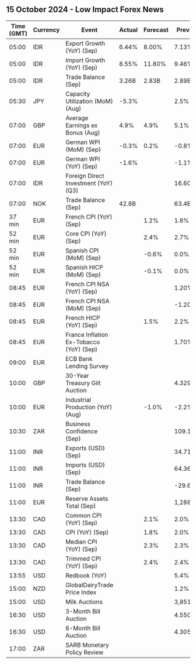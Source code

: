 ## 15 October 2024 - Low Impact Forex News

| Time (GMT) | Currency | Event | Actual | Forecast | Previous |
|------|----------|-------|--------|----------|----------|
| 05:00 | IDR | Export Growth (YoY) (Sep) | 6.44% | 8.00% | 7.13% |
| 05:00 | IDR | Import Growth (YoY) (Sep) | 8.55% | 11.80% | 9.46% |
| 05:00 | IDR | Trade Balance (Sep) | 3.26B | 2.83B | 2.89B |
| 05:30 | JPY | Capacity Utilization (MoM) (Aug) | -5.3% |  | 2.5% |
| 07:00 | GBP | Average Earnings ex Bonus (Aug) | 4.9% | 4.9% | 5.1% |
| 07:00 | EUR | German WPI (MoM) (Sep) | -0.3% | 0.2% | -0.8% |
| 07:00 | EUR | German WPI (YoY) (Sep) | -1.6% |  | -1.1% |
| 07:00 | IDR | Foreign Direct Investment (YoY) (Q3) |  |  | 16.60% |
| 07:00 | NOK | Trade Balance (Sep) | 42.8B |  | 63.4B |
| 37 min | EUR | French CPI (YoY) (Sep) |  | 1.2% | 1.8% |
| 52 min | EUR | Core CPI (YoY) (Sep) |  | 2.4% | 2.7% |
| 52 min | EUR | Spanish CPI (MoM) (Sep) |  | -0.6% | 0.0% |
| 52 min | EUR | Spanish HICP (MoM) (Sep) |  | -0.1% | 0.0% |
| 08:45 | EUR | French CPI NSA (YoY) (Sep) |  |  | 1.20% |
| 08:45 | EUR | French CPI NSA (MoM) (Sep) |  |  | -1.20% |
| 08:45 | EUR | French HICP (YoY) (Sep) |  | 1.5% | 2.2% |
| 08:45 | EUR | France Inflation Ex-Tobacco (YoY) (Sep) |  |  | 1.70% |
| 09:00 | EUR | ECB Bank Lending Survey |  |  |  |
| 10:00 | GBP | 30-Year Treasury Gilt Auction |  |  | 4.329% |
| 10:00 | EUR | Industrial Production (YoY) (Aug) |  | -1.0% | -2.2% |
| 10:30 | ZAR | Business Confidence (Sep) |  |  | 109.1 |
| 11:00 | INR | Exports (USD) (Sep) |  |  | 34.71B |
| 11:00 | INR | Imports (USD) (Sep) |  |  | 64.36B |
| 11:00 | INR | Trade Balance (Sep) |  |  | -29.65B |
| 11:00 | EUR | Reserve Assets Total (Sep) |  |  | 1,288.39B |
| 13:30 | CAD | Common CPI (YoY) (Sep) |  | 2.1% | 2.0% |
| 13:30 | CAD | CPI (YoY) (Sep) |  | 1.8% | 2.0% |
| 13:30 | CAD | Median CPI (YoY) (Sep) |  | 2.3% | 2.3% |
| 13:30 | CAD | Trimmed CPI (YoY) (Sep) |  | 2.4% | 2.4% |
| 13:55 | USD | Redbook (YoY) |  |  | 5.4% |
| 15:00 | NZD | GlobalDairyTrade Price Index |  |  | 1.2% |
| 15:00 | USD | Milk Auctions |  |  | 3,851.0 |
| 16:30 | USD | 3-Month Bill Auction |  |  | 4.550% |
| 16:30 | USD | 6-Month Bill Auction |  |  | 4.305% |
| 17:00 | ZAR | SARB Monetary Policy Review |  |  |  |
